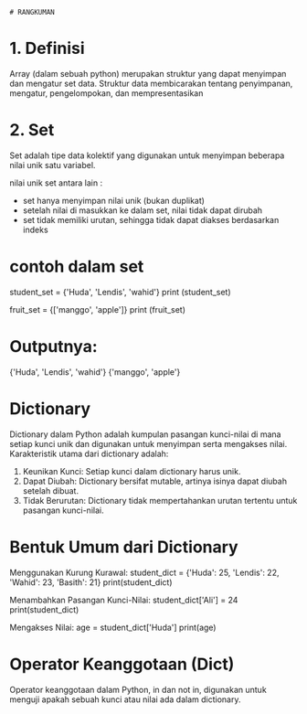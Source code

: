     # RANGKUMAN

# 1. Definisi
Array (dalam sebuah python) merupakan struktur yang dapat menyimpan dan mengatur set data. Struktur data membicarakan tentang penyimpanan, mengatur, pengelompokan, dan mempresentasikan

# 2. Set
Set adalah tipe data kolektif yang digunakan untuk menyimpan beberapa nilai unik satu variabel. 

nilai unik set antara lain :

- set hanya menyimpan nilai unik (bukan duplikat)
- setelah nilai di masukkan ke dalam set, nilai tidak dapat dirubah
- set tidak memiliki urutan, sehingga tidak dapat diakses berdasarkan indeks

# contoh dalam set

student_set = {'Huda', 'Lendis', 'wahid'}
print (student_set)

fruit_set = {['manggo', 'apple']}
print (fruit_set)

# Outputnya:
{'Huda', 'Lendis', 'wahid'}
{'manggo', 'apple'}

# Dictionary
Dictionary dalam Python adalah kumpulan pasangan kunci-nilai di mana setiap kunci unik dan digunakan untuk menyimpan serta mengakses nilai. Karakteristik utama dari dictionary adalah:

1. Keunikan Kunci: Setiap kunci dalam dictionary harus unik.
2. Dapat Diubah: Dictionary bersifat mutable, artinya isinya dapat diubah setelah dibuat.
3. Tidak Berurutan: Dictionary tidak mempertahankan urutan tertentu untuk pasangan kunci-nilai.

# Bentuk Umum dari Dictionary
Menggunakan Kurung Kurawal:
student_dict = {'Huda': 25, 'Lendis': 22, 'Wahid': 23, 'Basith': 21}
print(student_dict)

Menambahkan Pasangan Kunci-Nilai:
student_dict['Ali'] = 24
print(student_dict)

Mengakses Nilai:
age = student_dict['Huda']
print(age)

# Operator Keanggotaan (Dict)
Operator keanggotaan dalam Python, in dan not in, digunakan untuk menguji apakah sebuah kunci atau nilai ada dalam dictionary.
